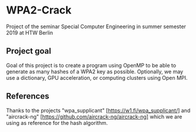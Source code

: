 # WPA2-Crack
Project of the seminar Special Computer Engineering in summer semester 2019 at HTW Berlin


## Project goal
Goal of this project is to create a program using OpenMP to be able to generate as many hashes of a WPA2 key as possible.
Optionally, we may use a dictionary, GPU acceleration, or computing clusters using Open MPI.


## References
Thanks to the projects "wpa_supplicant" [https://w1.fi/wpa_supplicant/] and "aircrack-ng" [https://github.com/aircrack-ng/aircrack-ng] which we are using as reference for the hash algorithm.
